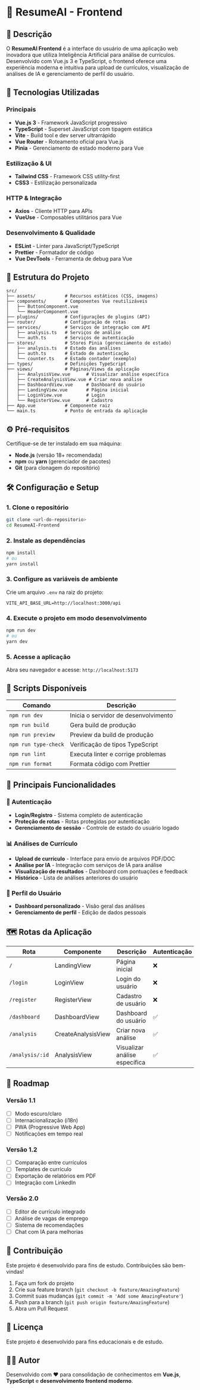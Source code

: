 # 📄 ResumeAI - Frontend

## 📝 Descrição

O **ResumeAI Frontend** é a interface do usuário de uma aplicação web inovadora que utiliza Inteligência Artificial para análise de currículos. Desenvolvido com Vue.js 3 e TypeScript, o frontend oferece uma experiência moderna e intuitiva para upload de currículos, visualização de análises de IA e gerenciamento de perfil do usuário.

## 🚀 Tecnologias Utilizadas

### **Principais**

- **Vue.js 3** - Framework JavaScript progressivo
- **TypeScript** - Superset JavaScript com tipagem estática
- **Vite** - Build tool e dev server ultrarrápido
- **Vue Router** - Roteamento oficial para Vue.js
- **Pinia** - Gerenciamento de estado moderno para Vue

### **Estilização & UI**

- **Tailwind CSS** - Framework CSS utility-first
- **CSS3** - Estilização personalizada

### **HTTP & Integração**

- **Axios** - Cliente HTTP para APIs
- **VueUse** - Composables utilitários para Vue

### **Desenvolvimento & Qualidade**

- **ESLint** - Linter para JavaScript/TypeScript
- **Prettier** - Formatador de código
- **Vue DevTools** - Ferramenta de debug para Vue

## 📁 Estrutura do Projeto

```
src/
├── assets/           # Recursos estáticos (CSS, imagens)
├── components/       # Componentes Vue reutilizáveis
│   ├── ButtonComponent.vue
│   └── HeaderComponent.vue
├── plugins/          # Configurações de plugins (API)
├── router/           # Configuração de rotas
├── services/         # Serviços de integração com API
│   ├── analysis.ts   # Serviços de análise
│   └── auth.ts       # Serviços de autenticação
├── stores/           # Stores Pinia (gerenciamento de estado)
│   ├── analysis.ts   # Estado das análises
│   ├── auth.ts       # Estado de autenticação
│   └── counter.ts    # Estado contador (exemplo)
├── types/            # Definições TypeScript
├── views/            # Páginas/Views da aplicação
│   ├── AnalysisView.vue      # Visualizar análise específica
│   ├── CreateAnalysisView.vue # Criar nova análise
│   ├── DashboardView.vue     # Dashboard do usuário
│   ├── LandingView.vue       # Página inicial
│   ├── LoginView.vue         # Login
│   └── RegisterView.vue      # Cadastro
├── App.vue           # Componente raiz
└── main.ts           # Ponto de entrada da aplicação
```

## ⚙️ Pré-requisitos

Certifique-se de ter instalado em sua máquina:

- **Node.js** (versão 18+ recomendada)
- **npm** ou **yarn** (gerenciador de pacotes)
- **Git** (para clonagem do repositório)

## 🛠️ Configuração e Setup

### **1. Clone o repositório**

```bash
git clone <url-do-repositorio>
cd ResumeAI-Frontend
```

### **2. Instale as dependências**

```bash
npm install
# ou
yarn install
```

### **3. Configure as variáveis de ambiente**

Crie um arquivo `.env` na raiz do projeto:

```env
VITE_API_BASE_URL=http://localhost:3000/api
```

### **4. Execute o projeto em modo desenvolvimento**

```bash
npm run dev
# ou
yarn dev
```

### **5. Acesse a aplicação**

Abra seu navegador e acesse: `http://localhost:5173`

## 🔧 Scripts Disponíveis

| Comando                | Descrição                          |
| ---------------------- | ------------------------------------ |
| `npm run dev`        | Inicia o servidor de desenvolvimento |
| `npm run build`      | Gera build de produção             |
| `npm run preview`    | Preview da build de produção       |
| `npm run type-check` | Verificação de tipos TypeScript    |
| `npm run lint`       | Executa linter e corrige problemas   |
| `npm run format`     | Formata código com Prettier         |

## 🌟 Principais Funcionalidades

### **🔐 Autenticação**

- **Login/Registro** - Sistema completo de autenticação
- **Proteção de rotas** - Rotas protegidas por autenticação
- **Gerenciamento de sessão** - Controle de estado do usuário logado

### **📊 Análises de Currículo**

- **Upload de currículo** - Interface para envio de arquivos PDF/DOC
- **Análise por IA** - Integração com serviços de IA para análise
- **Visualização de resultados** - Dashboard com pontuações e feedback
- **Histórico** - Lista de análises anteriores do usuário

### **👤 Perfil do Usuário**

- **Dashboard personalizado** - Visão geral das análises
- **Gerenciamento de perfil** - Edição de dados pessoais

## 🗺️ Rotas da Aplicação

| Rota              | Componente         | Descrição                     | Autenticação |
| ----------------- | ------------------ | ------------------------------- | -------------- |
| `/`             | LandingView        | Página inicial                 | ❌             |
| `/login`        | LoginView          | Login do usuário               | ❌             |
| `/register`     | RegisterView       | Cadastro de usuário            | ❌             |
| `/dashboard`    | DashboardView      | Dashboard do usuário           | ✅             |
| `/analysis`     | CreateAnalysisView | Criar nova análise             | ✅             |
| `/analysis/:id` | AnalysisView       | Visualizar análise específica | ✅             |

## 🎯 Roadmap

### **Versão 1.1**

- [ ] Modo escuro/claro
- [ ] Internacionalização (i18n)
- [ ] PWA (Progressive Web App)
- [ ] Notificações em tempo real

### **Versão 1.2**

- [ ] Comparação entre currículos
- [ ] Templates de currículo
- [ ] Exportação de relatórios em PDF
- [ ] Integração com LinkedIn

### **Versão 2.0**

- [ ] Editor de currículo integrado
- [ ] Análise de vagas de emprego
- [ ] Sistema de recomendações
- [ ] Chat com IA para melhorias

## 🤝 Contribuição

Este projeto é desenvolvido para fins de estudo. Contribuições são bem-vindas!

1. Faça um fork do projeto
2. Crie sua feature branch (`git checkout -b feature/AmazingFeature`)
3. Commit suas mudanças (`git commit -m 'Add some AmazingFeature'`)
4. Push para a branch (`git push origin feature/AmazingFeature`)
5. Abra um Pull Request

## 📄 Licença

Este projeto é desenvolvido para fins educacionais e de estudo.

## 👨‍💻 Autor

Desenvolvido com ❤️ para consolidação de conhecimentos em **Vue.js**, **TypeScript** e **desenvolvimento frontend moderno**.

